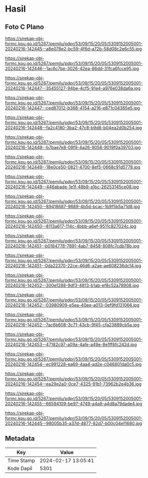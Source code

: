 # Hasil

## Foto C Plano

https://sirekap-obj-formc.kpu.go.id/5267/pemilu/pdpr/53/09/15/20/05/5309152005001-20240216-142445--a8e078e2-bc59-4f6d-a72b-58d08c2e6c55.jpg

https://sirekap-obj-formc.kpu.go.id/5267/pemilu/pdpr/53/09/15/20/05/5309152005001-20240216-142446--1ac6c7be-3026-42ea-86dd-31fca6fcce95.jpg

https://sirekap-obj-formc.kpu.go.id/5267/pemilu/pdpr/53/09/15/20/05/5309152005001-20240216-142447--35455127-94be-4cf5-91e4-a976e038da6a.jpg

https://sirekap-obj-formc.kpu.go.id/5267/pemilu/pdpr/53/09/15/20/05/5309152005001-20240216-142447--ced87012-b368-4154-a216-e871c04365e5.jpg

https://sirekap-obj-formc.kpu.go.id/5267/pemilu/pdpr/53/09/15/20/05/5309152005001-20240216-142448--fa2c4180-3ba2-47c8-b9d8-b04ea2d0b254.jpg

https://sirekap-obj-formc.kpu.go.id/5267/pemilu/pdpr/53/09/15/20/05/5309152005001-20240216-142449--b7bae7e8-08f9-4a26-9058-9019f0a39703.jpg

https://sirekap-obj-formc.kpu.go.id/5267/pemilu/pdpr/53/09/15/20/05/5309152005001-20240216-142449--18e0ce50-0821-4700-8ef5-0668c91d5778.jpg

https://sirekap-obj-formc.kpu.go.id/5267/pemilu/pdpr/53/09/15/20/05/5309152005001-20240216-142449--446abade-1e1f-48b9-a1bc-26253145ce08.jpg

https://sirekap-obj-formc.kpu.go.id/5267/pemilu/pdpr/53/09/15/20/05/5309152005001-20240216-142450--89418687-9689-4b5d-bcac-1b9f5b5a71d8.jpg

https://sirekap-obj-formc.kpu.go.id/5267/pemilu/pdpr/53/09/15/20/05/5309152005001-20240216-142450--8113a617-114c-4bbb-a6ef-9511c827024c.jpg

https://sirekap-obj-formc.kpu.go.id/5267/pemilu/pdpr/53/09/15/20/05/5309152005001-20240216-142451--b0184778-7891-4ab7-8458-808fc7cdb78b.jpg

https://sirekap-obj-formc.kpu.go.id/5267/pemilu/pdpr/53/09/15/20/05/5309152005001-20240216-142451--0da22370-22ce-46d6-a2ae-ae608236dc14.jpg

https://sirekap-obj-formc.kpu.go.id/5267/pemilu/pdpr/53/09/15/20/05/5309152005001-20240216-142452--300e1288-9df3-4813-b1ab-ef8c52a78908.jpg

https://sirekap-obj-formc.kpu.go.id/5267/pemilu/pdpr/53/09/15/20/05/5309152005001-20240216-142452--03980909-e5ea-40ee-a013-0ef9fd131066.jpg

https://sirekap-obj-formc.kpu.go.id/5267/pemilu/pdpr/53/09/15/20/05/5309152005001-20240216-142452--7ac6b608-3c71-43cb-9f45-cfa23889cb5a.jpg

https://sirekap-obj-formc.kpu.go.id/5267/pemilu/pdpr/53/09/15/20/05/5309152005001-20240216-142453--47182c97-a09a-4afe-a49e-8e1ff8fc242d.jpg

https://sirekap-obj-formc.kpu.go.id/5267/pemilu/pdpr/53/09/15/20/05/5309152005001-20240216-142454--ec991228-ea69-4aa4-ad2e-c046801da0c5.jpg

https://sirekap-obj-formc.kpu.go.id/5267/pemilu/pdpr/53/09/15/20/05/5309152005001-20240216-142454--ea29e2a0-0ce7-4325-91b1-73962b2e4b36.jpg

https://sirekap-obj-formc.kpu.go.id/5267/pemilu/pdpr/53/09/15/20/05/5309152005001-20240216-142455--66594109-be97-4749-a4a9-a4d8a79dade4.jpg

https://sirekap-obj-formc.kpu.go.id/5267/pemilu/pdpr/53/09/15/20/05/5309152005001-20240216-142445--98005b35-a37d-4877-82d7-b00c04ef1680.jpg


## Metadata

| Key        | Value               |
| ---------- | ------------------- |
| Time Stamp | 2024-02-17 13:05:41 |
| Kode Dapil | 5301                |



